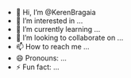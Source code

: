 - 👋 Hi, I’m @KerenBragaia
- 👀 I’m interested in ...
- 🌱 I’m currently learning ...
- 💞️ I’m looking to collaborate on ...
- 📫 How to reach me ...
- 😄 Pronouns: ...
- ⚡ Fun fact: ...

<!---
KerenBragaia/KerenBragaia is a ✨ special ✨ repository because its `README.md` (this file) appears on your GitHub profile.
You can click the Preview link to take a look at your changes.
--->
